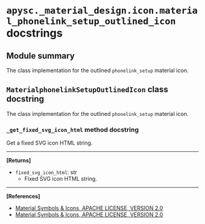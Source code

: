 # `apysc._material_design.icon.material_phonelink_setup_outlined_icon` docstrings

## Module summary

The class implementation for the outlined `phonelink_setup` material icon.

## `MaterialphonelinkSetupOutlinedIcon` class docstring

The class implementation for the outlined `phonelink_setup` material icon.

### `_get_fixed_svg_icon_html` method docstring

Get a fixed SVG icon HTML string.<hr>

**[Returns]**

- `fixed_svg_icon_html`: str
  - Fixed SVG icon HTML string.

<hr>

**[References]**

- [Material Symbols & Icons, APACHE LICENSE, VERSION 2.0](https://fonts.google.com/icons?icon.size=24&icon.color=%23e8eaed)
- [Material Symbols & Icons, APACHE LICENSE, VERSION 2.0](https://www.apache.org/licenses/LICENSE-2.0.html)